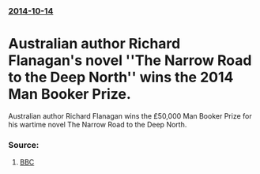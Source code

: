 ### [2014-10-14](/news/2014/10/14/index.md)

# Australian author Richard Flanagan's novel ''The Narrow Road to the Deep North'' wins the 2014 Man Booker Prize. 

Australian author Richard Flanagan wins the £50,000 Man Booker Prize for his wartime novel The Narrow Road to the Deep North.


### Source:

1. [BBC](http://www.bbc.co.uk/news/entertainment-arts-29617292)
